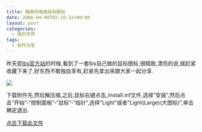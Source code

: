 ```yaml
---
title: 精美的电脑鼠标图标
date: 2006-04-08T02:28:32+00:00
layout: post
categories:
  - 我的世界
tags:
  - 软件分享
---
```


昨天逛[lbs官方站](http://www.voidland.com/blog/default.asp)的时候,看到了一套lbs自己做的鼠标图标,很精致,漂亮的说,就赶紧收藏下来了,好东西不敢独自享有,赶紧先拿出来跟大家一起分享.

![](https://www.voidland.com/files/_preview.png?w=720)

下载附件先,然后解压缩,之后,鼠标右键点击_Install.inf文件,选择”安装”,然后点击”开始”-“控制面板”-“鼠标”-“指针”,选择”Light”或者”Light(Large)(大图标)”,单击确定退出.

[点击下载此文件](attachments/month_0604/c200647102529.zip)